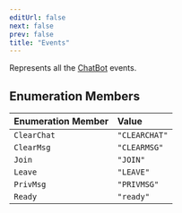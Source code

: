 ```yaml
---
editUrl: false
next: false
prev: false
title: "Events"
---
```


Represents all the [ChatBot](../../api/chatbot/classes/chatbot) events.

## Enumeration Members

| Enumeration Member | Value |
| :------ | :------ |
| `ClearChat` | `"CLEARCHAT"` |
| `ClearMsg` | `"CLEARMSG"` |
| `Join` | `"JOIN"` |
| `Leave` | `"LEAVE"` |
| `PrivMsg` | `"PRIVMSG"` |
| `Ready` | `"ready"` |
